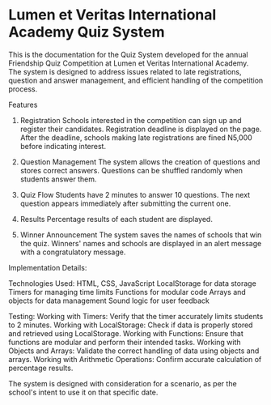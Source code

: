 # Lumen et Veritas International Academy Quiz System
This is the documentation for the Quiz System developed for the annual Friendship Quiz Competition at Lumen et Veritas International Academy. The system is designed to address issues related to late registrations, question and answer management, and efficient handling of the competition process.

Features
1. Registration
Schools interested in the competition can sign up and register their candidates.
Registration deadline is displayed on the page.
After the deadline, schools making late registrations are fined N5,000 before indicating interest.

2. Question Management
The system allows the creation of questions and stores correct answers.
Questions can be shuffled randomly when students answer them.

3. Quiz Flow
Students have 2 minutes to answer 10 questions.
The next question appears immediately after submitting the current one.

4. Results
Percentage results of each student are displayed.

5. Winner Announcement
The system saves the names of schools that win the quiz.
Winners' names and schools are displayed in an alert message with a congratulatory message.

Implementation Details:

Technologies Used:
HTML, CSS, JavaScript
LocalStorage for data storage
Timers for managing time limits
Functions for modular code
Arrays and objects for data management
Sound logic for user feedback

Testing:
Working with Timers: Verify that the timer accurately limits students to 2 minutes.
Working with LocalStorage: Check if data is properly stored and retrieved using LocalStorage.
Working with Functions: Ensure that functions are modular and perform their intended tasks.
Working with Objects and Arrays: Validate the correct handling of data using objects and arrays.
Working with Arithmetic Operations: Confirm accurate calculation of percentage results.

The system is designed with consideration for a scenario, as per the school's intent to use it on that specific date.
